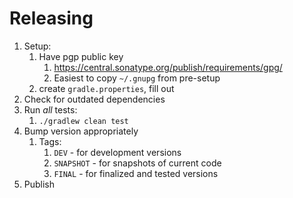 # Releasing

1. Setup:
   1. Have pgp public key 
      1. https://central.sonatype.org/publish/requirements/gpg/
      2. Easiest to copy `~/.gnupg` from pre-setup
   2. create `gradle.properties`, fill out
2. Check for outdated dependencies
3. Run _all_ tests:
   1. `./gradlew clean test`
4. Bump version appropriately
   1. Tags:
      1. `DEV` - for development versions
      2. `SNAPSHOT` - for snapshots of current code
      3. `FINAL` - for finalized and tested versions
5. Publish
